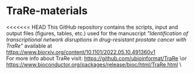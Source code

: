 # TraRe-materials
<<<<<<< HEAD
This  GitHub repository contains the scripts, input and output files (figures, tables, etc.) used for the manuscript *"Identification of transcriptional network disruptions in drug-resistant prostate cancer with TraRe"* available at https://www.biorxiv.org/content/10.1101/2022.05.10.491360v1
\
For more info about TraRe visit:  https://github.com/ubioinformat/TraRe
\or https://www.bioconductor.org/packages/release/bioc/html/TraRe.html
\


